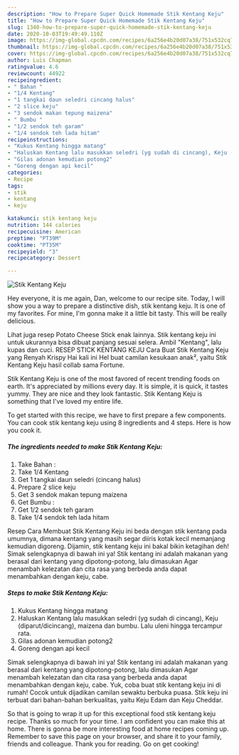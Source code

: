 ```yaml
---
description: "How to Prepare Super Quick Homemade Stik Kentang Keju"
title: "How to Prepare Super Quick Homemade Stik Kentang Keju"
slug: 1340-how-to-prepare-super-quick-homemade-stik-kentang-keju
date: 2020-10-03T19:49:49.110Z
image: https://img-global.cpcdn.com/recipes/6a256e4b20d07a38/751x532cq70/stik-kentang-keju-foto-resep-utama.jpg
thumbnail: https://img-global.cpcdn.com/recipes/6a256e4b20d07a38/751x532cq70/stik-kentang-keju-foto-resep-utama.jpg
cover: https://img-global.cpcdn.com/recipes/6a256e4b20d07a38/751x532cq70/stik-kentang-keju-foto-resep-utama.jpg
author: Luis Chapman
ratingvalue: 4.6
reviewcount: 44922
recipeingredient:
- " Bahan "
- "1/4 Kentang"
- "1 tangkai daun seledri cincang halus"
- "2 slice keju"
- "3 sendok makan tepung maizena"
- " Bumbu "
- "1/2 sendok teh garam"
- "1/4 sendok teh lada hitam"
recipeinstructions:
- "Kukus Kentang hingga matang"
- "Haluskan Kentang lalu masukkan seledri (yg sudah di cincang), Keju (diparut/dicincang), maizena dan bumbu. Lalu uleni hingga tercampur rata."
- "Gilas adonan kemudian potong2"
- "Goreng dengan api kecil"
categories:
- Recipe
tags:
- stik
- kentang
- keju

katakunci: stik kentang keju 
nutrition: 144 calories
recipecuisine: American
preptime: "PT39M"
cooktime: "PT35M"
recipeyield: "3"
recipecategory: Dessert

---
```



![Stik Kentang Keju](https://img-global.cpcdn.com/recipes/6a256e4b20d07a38/751x532cq70/stik-kentang-keju-foto-resep-utama.jpg)

Hey everyone, it is me again, Dan, welcome to our recipe site. Today, I will show you a way to prepare a distinctive dish, stik kentang keju. It is one of my favorites. For mine, I'm gonna make it a little bit tasty. This will be really delicious.

Lihat juga resep Potato Cheese Stick enak lainnya. Stik kentang keju ini untuk ukurannya bisa dibuat panjang sesuai selera. Ambil &#34;Kentang&#34;, lalu kupas dan cuci. RESEP STICK KENTANG KEJU Cara Buat Stik Kentang Keju yang Renyah Krispy Hai kali ini Hel buat camilan kesukaan anak², yaitu Stik Kentang Keju hasil collab sama Fortune.

Stik Kentang Keju is one of the most favored of recent trending foods on earth. It's appreciated by millions every day. It is simple, it is quick, it tastes yummy. They are nice and they look fantastic. Stik Kentang Keju is something that I've loved my entire life.


To get started with this recipe, we have to first prepare a few components. You can cook stik kentang keju using 8 ingredients and 4 steps. Here is how you cook it.

<!--inarticleads1-->

##### The ingredients needed to make Stik Kentang Keju:

1. Take  Bahan :
1. Take 1/4 Kentang
1. Get 1 tangkai daun seledri (cincang halus)
1. Prepare 2 slice keju
1. Get 3 sendok makan tepung maizena
1. Get  Bumbu :
1. Get 1/2 sendok teh garam
1. Take 1/4 sendok teh lada hitam


Resep Cara Membuat Stik Kentang Keju ini beda dengan stik kentang pada umumnya, dimana kentang yang masih segar diiris kotak kecil memanjang kemudian digoreng. Dijamin, stik kentang keju ini bakal bikin ketagihan deh! Simak selengkapnya di bawah ini ya! Stik kentang ini adalah makanan yang berasal dari kentang yang dipotong-potong, lalu dimasukan Agar menambah kelezatan dan cita rasa yang berbeda anda dapat menambahkan dengan keju, cabe. 

<!--inarticleads2-->

##### Steps to make Stik Kentang Keju:

1. Kukus Kentang hingga matang
1. Haluskan Kentang lalu masukkan seledri (yg sudah di cincang), Keju (diparut/dicincang), maizena dan bumbu. Lalu uleni hingga tercampur rata.
1. Gilas adonan kemudian potong2
1. Goreng dengan api kecil


Simak selengkapnya di bawah ini ya! Stik kentang ini adalah makanan yang berasal dari kentang yang dipotong-potong, lalu dimasukan Agar menambah kelezatan dan cita rasa yang berbeda anda dapat menambahkan dengan keju, cabe. Yuk, coba buat stik kentang keju ini di rumah! Cocok untuk dijadikan camilan sewaktu berbuka puasa. Stik keju ini terbuat dari bahan-bahan berkualitas, yaitu Keju Edam dan Keju Cheddar. 

So that is going to wrap it up for this exceptional food stik kentang keju recipe. Thanks so much for your time. I am confident you can make this at home. There is gonna be more interesting food at home recipes coming up. Remember to save this page on your browser, and share it to your family, friends and colleague. Thank you for reading. Go on get cooking!
